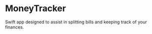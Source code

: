 MoneyTracker
============

Swift app designed to assist in splitting bills and keeping track of your finances.
